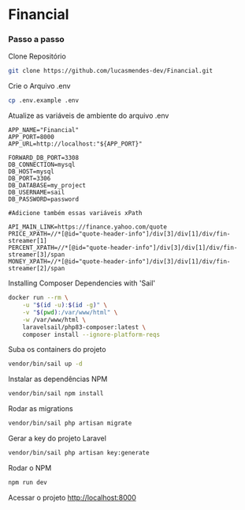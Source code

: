 
# Financial

### Passo a passo
Clone Repositório
```sh
git clone https://github.com/lucasmendes-dev/Financial.git
```

Crie o Arquivo .env
```sh
cp .env.example .env
```


Atualize as variáveis de ambiente do arquivo .env
```dosini
APP_NAME="Financial"
APP_PORT=8000
APP_URL=http://localhost:"${APP_PORT}"

FORWARD_DB_PORT=3308
DB_CONNECTION=mysql
DB_HOST=mysql
DB_PORT=3306
DB_DATABASE=my_project
DB_USERNAME=sail
DB_PASSWORD=password

#Adicione também essas variáveis xPath

API_MAIN_LINK=https://finance.yahoo.com/quote
PRICE_XPATH=//*[@id="quote-header-info"]/div[3]/div[1]/div/fin-streamer[1]
PERCENT_XPATH=//*[@id="quote-header-info"]/div[3]/div[1]/div/fin-streamer[3]/span
MONEY_XPATH=//*[@id="quote-header-info"]/div[3]/div[1]/div/fin-streamer[2]/span
```

Installing Composer Dependencies with 'Sail'
```sh
docker run --rm \
    -u "$(id -u):$(id -g)" \
    -v "$(pwd):/var/www/html" \
    -w /var/www/html \
    laravelsail/php83-composer:latest \
    composer install --ignore-platform-reqs
```

Suba os containers do projeto
```sh
vendor/bin/sail up -d
```

Instalar as dependências NPM
```sh
vendor/bin/sail npm install
```

Rodar as migrations
```sh
vendor/bin/sail php artisan migrate
```


Gerar a key do projeto Laravel
```sh
vendor/bin/sail php artisan key:generate
```

Rodar o NPM
```sh
npm run dev
```


Acessar o projeto
[http://localhost:8000](http://localhost:8000)

